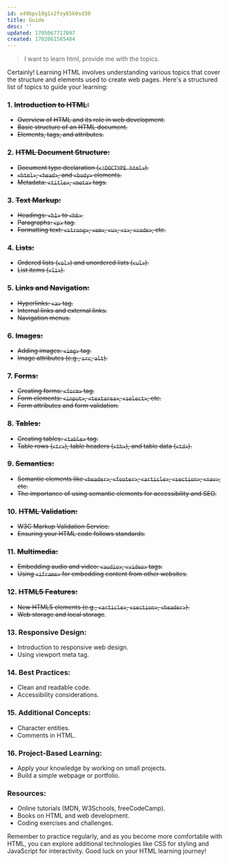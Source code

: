 ```yaml
---
id: x49bpv10g1x2foy65k0sd30
title: Guide
desc: ''
updated: 1705067717097
created: 1702061585484
---
```


> I want to learn html, provide me with the topics.

Certainly! Learning HTML involves understanding various topics that cover the structure and elements used to create web pages. Here's a structured list of topics to guide your learning:

### 1. ~~**Introduction to HTML:**~~
   - ~~Overview of HTML and its role in web development.~~
   - ~~Basic structure of an HTML document.~~
   - ~~Elements, tags, and attributes.~~

### 2. ~~**HTML Document Structure:**~~
   - ~~Document type declaration (`<!DOCTYPE html>`).~~
   - ~~`<html>`, `<head>`, and `<body>` elements.~~
   - ~~Metadata: `<title>`, `<meta>` tags.~~

### 3. ~~**Text Markup:**~~
   - ~~Headings: `<h1>` to `<h6>`.~~
   - ~~Paragraphs: `<p>` tag.~~
   - ~~Formatting text: `<strong>`, `<em>`, `<u>`, `<s>`, `<code>`, etc.~~

### 4. ~~**Lists:**~~
   - ~~Ordered lists (`<ol>`) and unordered lists (`<ul>`).~~
   - ~~List items (`<li>`).~~

### 5. ~~**Links and Navigation:**~~
   - ~~Hyperlinks: `<a>` tag.~~
   - ~~Internal links and external links.~~
   - ~~Navigation menus.~~

### 6. ~~**Images:**~~
   - ~~Adding images: `<img>` tag.~~
   - ~~Image attributes (e.g., `src`, `alt`).~~

### 7. ~~**Forms:**~~
   - ~~Creating forms: `<form>` tag.~~
   - ~~Form elements: `<input>`, `<textarea>`, `<select>`, etc.~~
   - ~~Form attributes and form validation.~~

### 8. ~~**Tables:**~~
   - ~~Creating tables: `<table>` tag.~~
   - ~~Table rows (`<tr>`), table headers (`<th>`), and table data (`<td>`).~~

### 9. ~~**Semantics:**~~
   - ~~Semantic elements like `<header>`, `<footer>`, `<article>`, `<section>`, `<nav>`, etc.~~
   - ~~The importance of using semantic elements for accessibility and SEO.~~

### 10. ~~**HTML Validation:**~~
   - ~~W3C Markup Validation Service.~~
   - ~~Ensuring your HTML code follows standards.~~

### 11. ~~**Multimedia:**~~
   - ~~Embedding audio and video: `<audio>`, `<video>` tags.~~
   - ~~Using `<iframe>` for embedding content from other websites.~~

### 12. ~~**HTML5 Features:**~~
   - ~~New HTML5 elements (e.g., `<article>`, `<section>`, `<header>`).~~
   - ~~Web storage and local storage~~.

### 13. **Responsive Design:**
   - Introduction to responsive web design.
   - Using viewport meta tag.

### 14. **Best Practices:**
   - Clean and readable code.
   - Accessibility considerations.

### 15. **Additional Concepts:**
   - Character entities.
   - Comments in HTML.

### 16. **Project-Based Learning:**
   - Apply your knowledge by working on small projects.
   - Build a simple webpage or portfolio.

### Resources:
   - Online tutorials (MDN, W3Schools, freeCodeCamp).
   - Books on HTML and web development.
   - Coding exercises and challenges.

Remember to practice regularly, and as you become more comfortable with HTML, you can explore additional technologies like CSS for styling and JavaScript for interactivity. Good luck on your HTML learning journey!